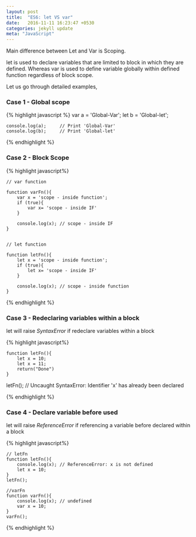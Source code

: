 ```yaml
---
layout: post
title:  "ES6: let VS var"
date:   2016-11-11 16:23:47 +0530
categories: jekyll update
meta: "JavaScript"
---
```



Main difference between Let and Var is Scoping.


let is used to declare variables that are limited to block in which they are defined. Whereas var is used to define variable globally within defined function regardless of block scope.


Let us go through detailed examples,

### Case 1 - Global scope

{% highlight javascript %}
	var a = 'Global-Var';
	let b = 'Global-let';

	console.log(a); 	// Print 'Global-Var'
	console.log(b); 	// Print 'Global-let'
{% endhighlight %}


### Case 2 - Block Scope

{% highlight javascript%}

	// var function

	function varFn(){
		var x = 'scope - inside function';
		if (true){
			var x= 'scope - inside IF'
		}

		console.log(x); // scope - inside IF
	}


	// let function

	function letFn(){
		let x = 'scope - inside function';
		if (true){
			let x= 'scope - inside IF'
		}

		console.log(x); // scope - inside function
	}

{% endhighlight %}


### Case 3 - Redeclaring variables within a block

let will raise *SyntaxError* if redeclare variables within a block


{% highlight javascript%}

	function letFn(){
		let x = 10;
  		let x = 11;
		return("Done")
	}

  letFn(); //  Uncaught SyntaxError: Identifier 'x' has already been declared

{% endhighlight %}


### Case 4 - Declare variable before used

let will raise *ReferenceError* if referencing a variable before declared within a block

{% highlight javascript%}

	// letFn
	function letFn(){
		console.log(x); // ReferenceError: x is not defined
		let x = 10;
	}
	letFn();

	//varFn
	function varFn(){
		console.log(x); // undefined
		var x = 10;
	}
	varFn();

{% endhighlight %}

